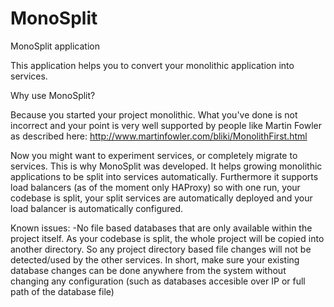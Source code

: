 # MonoSplit
MonoSplit application

This application helps you to convert your monolithic application into services.

Why use MonoSplit?

Because you started your project monolithic. What you've done is not incorrect and your point is very well supported by people like Martin Fowler as described here:
http://www.martinfowler.com/bliki/MonolithFirst.html

Now you might want to experiment services, or completely migrate to services. This is why MonoSplit was developed. It helps growing monolithic applications to be split into services automatically. Furthermore it supports load balancers (as of the moment only HAProxy) so with one run, your codebase is split, your split services are automatically deployed and your load balancer is automatically configured.

Known issues:
 -No file based databases that are only available within the project itself. As your codebase is split, the whole project will be copied into another directory. So any project directory based file changes will not be detected/used by the other services. In short, make sure your existing database changes can be done anywhere from the system without changing any configuration (such as databases accesible over IP or full path of the database file)
